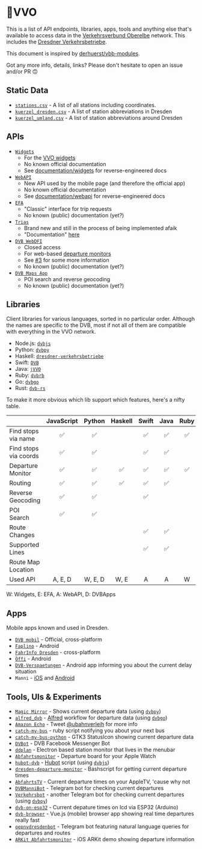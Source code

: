 # 🚏VVO

This is a list of API endpoints, libraries, apps, tools and anything else that's available to access data in the [Verkehrsverbund Oberelbe](https://www.vvo-online.de/de) network. This includes the [Dresdner Verkehrsbetriebe](https://www.dvb.de/de-de/).

This document is inspired by [derhuerst/vbb-modules](https://github.com/derhuerst/vbb-modules).

Got any more info, details, links? Please don't hesitate to open an issue and/or PR 🙃



## Static Data

- [`stations.csv`](https://raw.githubusercontent.com/kiliankoe/vvo/master/stations.csv) - A list of all stations including coordinates.
- [`kuerzel_dresden.csv`](https://raw.githubusercontent.com/kiliankoe/vvo/master/kuerzel/kuerzel_dresden.csv) - A list of station abbreviations in Dresden
- [`kuerzel_umland.csv`](https://raw.githubusercontent.com/kiliankoe/vvo/master/kuerzel/kuerzel_umland.csv) - A list of station abbreviations around Dresden




## APIs

- [`Widgets`](http://widgets.vvo-online.de)
  - For the [VVO widgets](https://www.vvo-online.de/de/service/widgets/index.cshtml)
  - No known official documentation
  - See [documentation/widgets](https://github.com/kiliankoe/vvo/blob/master/documentation/widgets.md) for reverse-engineered docs
- [`WebAPI`](https://webapi.vvo-online.de)
  - New API used by the mobile page (and therefore the official app)
  - No known official documentation
  - See [documentation/webapi](https://github.com/kiliankoe/vvo/blob/master/documentation/webapi.md) for reverse-engineered docs
- [`EFA`](http://efa.vvo-online.de:8080)
  - "Classic" interface for trip requests
  - No known (public) documentation (yet?)
- [`Trias`](http://trias.vvo-online.de:9000/middleware/data/trias)
  - Brand new and still in the process of being implemented afaik
  - "Documentation" [here](https://www.vdv.de/431-2sds-v1.1.pdfx?forced=true)
- [`DVB WebDFI`](http://dfi.dvb.de/)
  - Closed access
  - For web-based [departure monitors](https://www.dvb.de/de-de/service/geschaeftskunden/abfahrtsmonitor/)
  - See [#3](https://github.com/kiliankoe/vvo/issues/3) for some more information
  - No known (public) documentation (yet?)
- [`DVB Maps App`](https://www.dvb.de/apps/map/)
  - POI search and reverse geocoding
  - No known (public) documentation (yet?)



## Libraries

Client libraries for various languages, sorted in no particular order. Although the names are specific to the DVB, most if not all of them are compatible with everything in the VVO network.

- Node.js: [`dvbjs`](https://github.com/kiliankoe/dvbjs)
- Python: [`dvbpy`](https://github.com/kiliankoe/dvbpy)
- Haskell: [`dresdner-verkehrsbetriebe`](https://github.com/offenesdresden/dresdner-verkehrsbetriebe)
- Swift: [`DVB`](https://github.com/kiliankoe/DVB)
- Java: [`jVVO`](https://github.com/PhilippMatthes/jVVO)
- Ruby: [`dvbrb`](https://github.com/kiliankoe/dvbrb)
- Go: [`dvbgo`](https://github.com/kiliankoe/dvbgo)
- Rust: [`dvb-rs`](https://github.com/hoodie/dvb-rs)


To make it more obvious which lib support which features, here's a nifty table.

|                       | JavaScript | Python  | Haskell | Swift | Java | Ruby |  Go  | Rust |
| --------------------- | :--------: | :-----: | :-----: | :---: | :--: | :--: | :--: | :--: |
| Find stops via name   |     ✅      |    ✅    |         |   ✅   |   ✅  |  ✅   |      |  ✅   |
| Find stops via coords |     ✅      |    ✅    |         |   ✅   |   ✅  |      |      |      |
| Departure Monitor     |     ✅      |    ✅    |    ✅    |   ✅   |   ✅  |  ✅   |  ✅   |  ✅   |
| Routing               |     ✅      |    ✅    |    ✅    |   ✅   |   ✅  |      |      |      |
| Reverse Geocoding     |     ✅      |    ✅    |         |   ✅   |     |      |      |      |
| POI Search            |     ✅      |    ✅    |         |       |      |      |      |      |
| Route Changes         |            |         |         |   ✅   |   ✅  |      |      |      |
| Supported Lines       |            |         |         |   ✅   |   ✅  |      |      |      |
| Route Map Location    |            |         |         |        |      |      |      |      |
| Used API              |  A, E, D   | W, E, D |  W, E   |   A   |   A   |  W   |  W   |  W   |

W: Widgets, E: EFA, A: WebAPI, D: DVBApps



## Apps

Mobile apps known and used in Dresden.

- [`DVB mobil`](https://www.dvb.de/de-de/fahrplan/dvb-mobil/) - Official, cross-platform
- [`Faplino`](https://play.google.com/store/apps/details?id=de.faplino) - Android
- [`FahrInfo Dresden`](https://itunes.apple.com/de/app/fahrinfo-dresden/id314790387?mt=8) - cross-platform
- [`Öffi`](https://play.google.com/store/apps/details?id=de.schildbach.oeffi) - Android
- [`DVB-Verspaetungen`](https://github.com/alexander-fischer/DVB-Verspaetungen) - Android app informing you about the current delay situation
- `Manni` - [iOS](https://itunes.apple.com/us/app/manni/id1347527695?l=de&ls=1&mt=8) and [Android](https://play.google.com/store/apps/details?id=philippmatthes.com.manni)



## Tools, UIs & Experiments

- [`Magic Mirror`](http://blog.thomas-bachmann.com/2016/02/magic-mirror-2-0-mit-gestensteuerung.html) - Shows current departure data (using [`dvbpy`](https://github.com/kiliankoe/dvbpy))
- [`alfred_dvb`](https://github.com/kiliankoe/alfred_dvb) - [Alfred](https://www.alfredapp.com) workflow for departure data (using [`dvbgo`](https://github.com/kiliankoe/dvbgo))
- [`Amazon Echo`](https://twitter.com/ubahnverleih/status/830079491523358721) - Tweet [@ubahnverleih](https://twitter.com/ubahnverleih) for more info
- [`catch-my-bus`](https://github.com/hoodie/catch-my-bus) - ruby script notifying you about your next bus
- [`catch-my-bus-python`](https://github.com/meepoSenpai/catch-my-bus-python) - GTK3 StatusIcon showing current departure data
- [`DVBot`](https://www.messenger.com/t/dvbot) - DVB Facebook Messenger Bot
- [`ddplan`](https://github.com/4gray/ddplan) - Electron based station monitor that lives in the menubar
- [`Abfahrtsmonitor`](https://github.com/HeEAaD/Abfahrtsmonitor) - Departure board for your Apple Watch
- [`hubot-dvb`](https://github.com/kiliankoe/hubot-dvb) - [Hubot](https://hubot.github.com) script (using [`dvbjs`](https://github.com/kiliankoe/dvbjs))
- [`dresden-departure-monitor`](https://github.com/don-philipe/dresden-departure-monitor) - Bashscript for getting current departure times
- [`AbfahrtsTV`](https://github.com/kiliankoe/AbfahrtsTV) - Current departure times on your AppleTV, 'cause why not
- [`DVBManniBot`](https://github.com/freakyblue/DVBManniBot) - Telegram bot for checking current departures
- [`Verkehrsbot`](https://github.com/dirkonet/verkehrsbot) - another Telegram bot for checking current departures (using [`dvbpy`](https://github.com/kiliankoe/dvbpy))
- [`dvb-on-esp32`](https://github.com/andiikaa/dvb-on-esp32) - Current depature times on lcd via ESP32 (Arduino)
- [`dvb-browser`](https://github.com/pabra/dvb-browser) - Vue.js (mobile) browser app showing real time departures really fast
- [`oepnvdresdenbot`](https://t.me/oepnvdresdenbot) - Telegram bot featuring natural language queries for departures and routes
- [`ARKit Abfahrtsmonitor`](https://twitter.com/kiliankoe/status/1009788336976908289) - iOS ARKit demo showing departure information
